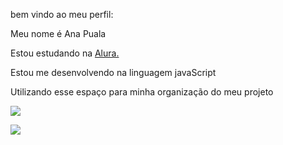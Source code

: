 bem vindo ao meu perfil: 

Meu nome é Ana Puala

Estou estudando na [Alura.](https:\\www.alura.com.br)

Estou me desenvolvendo na linguagem javaScript

Utilizando esse espaço para minha organização do meu projeto 

![](https://media1.tenor.com/m/Uy4qsJ43kQQAAAAC/alice-in-wonderland-curtsy.gif)

![](https://media.tenor.com/xHk8kyyd_ykAAAAi/cocopry-stich.gif)
